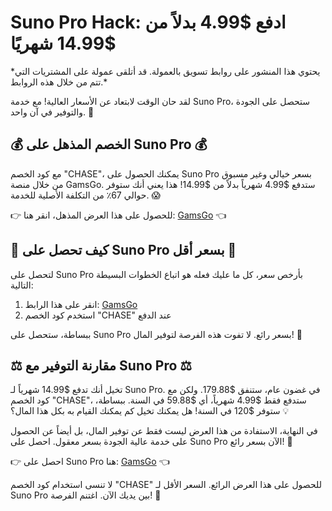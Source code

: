 # Suno Pro Hack: ادفع $4.99 بدلاً من $14.99 شهريًا 

\*يحتوي هذا المنشور على روابط تسويق بالعمولة. قد أتلقى عمولة على المشتريات التي تتم من خلال هذه الروابط.\*

لقد حان الوقت لابتعاد عن الأسعار العالية! مع خدمة Suno Pro، ستحصل على الجودة والتوفير في آن واحد. 🚀

## 💰 الخصم المذهل على Suno Pro 💰

مع كود الخصم "CHASE"، يمكنك الحصول على Suno Pro بسعر خيالي وغير مسبوق من خلال منصة GamsGo. ستدفع $4.99 شهرياً بدلاً من $14.99! هذا يعني أنك ستوفر حوالي 67٪ من التكلفة الأصلية للخدمة. 😱

👉 للحصول على هذا العرض المذهل، انقر هنا: [GamsGo](https://www.gamsgo.com/partner/ykeX7B) 👈

## 👀 كيف تحصل على Suno Pro بسعر أقل 👀

لتحصل على Suno Pro بأرخص سعر، كل ما عليك فعله هو اتباع الخطوات البسيطة التالية:

1. انقر على هذا الرابط: [GamsGo](https://www.gamsgo.com/partner/ykeX7B)
2. استخدم كود الخصم "CHASE" عند الدفع

ببساطة، ستحصل على Suno Pro بسعر رائع. لا تفوت هذه الفرصة لتوفير المال! 💸

## ⚖️ مقارنة التوفير مع Suno Pro ⚖️

تخيل أنك تدفع $14.99 شهرياً لـ Suno Pro. في غضون عام، ستنفق $179.88. ولكن مع كود الخصم "CHASE"، ستدفع فقط $4.99 شهرياً، أي $59.88 في السنة. ببساطة، ستوفر $120 في السنة! هل يمكنك تخيل كم يمكنك القيام به بكل هذا المال؟ 💡

في النهاية، الاستفادة من هذا العرض ليست فقط عن توفير المال، بل أيضاً عن الحصول على خدمة عالية الجودة بسعر معقول. احصل على Suno Pro الآن بسعر رائع! 🚀

👉 احصل على Suno Pro هنا: [GamsGo](https://www.gamsgo.com/partner/ykeX7B) 👈

لا تنسى استخدام كود الخصم "CHASE" للحصول على هذا العرض الرائع. السعر الأقل لـ Suno Pro بين يديك الآن. اغتنم الفرصة! 🌈
